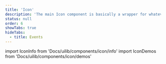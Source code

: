 ```yaml
---
title: 'Icon'
description: 'The main Icon component is basically a wrapper for whatever icon you place within it.'
status: null
order: 6
showTabs: true
hideTabs:
  - title: Events
---
```


import IconInfo from 'Docs/uilib/components/icon/info'
import IconDemos from 'Docs/uilib/components/icon/demos'

<IconInfo />
<IconDemos />
